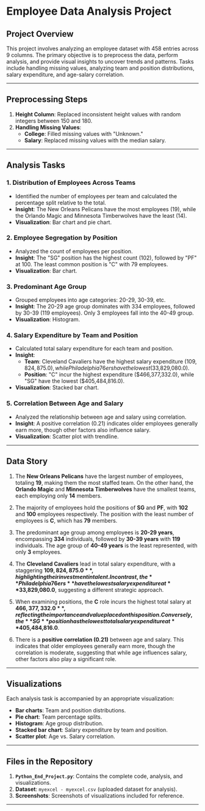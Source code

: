 
# **Employee Data Analysis Project**

## **Project Overview**
This project involves analyzing an employee dataset with 458 entries across 9 columns. The primary objective is to preprocess the data, perform analysis, and provide visual insights to uncover trends and patterns. Tasks include handling missing values, analyzing team and position distributions, salary expenditure, and age-salary correlation.

---

## **Preprocessing Steps**
1. **Height Column**: Replaced inconsistent height values with random integers between 150 and 180.
2. **Handling Missing Values**:
   - **College**: Filled missing values with "Unknown."
   - **Salary**: Replaced missing values with the median salary.

---

## **Analysis Tasks**

### **1. Distribution of Employees Across Teams**
- Identified the number of employees per team and calculated the percentage split relative to the total.
- **Insight**: The New Orleans Pelicans have the most employees (19), while the Orlando Magic and Minnesota Timberwolves have the least (14).
- **Visualization**: Bar chart and pie chart.

### **2. Employee Segregation by Position**
- Analyzed the count of employees per position.
- **Insight**: The "SG" position  has the highest count (102), followed by "PF" at 100. The least common position is "C"  with 79 employees.
- **Visualization**: Bar chart.

### **3. Predominant Age Group**
- Grouped employees into age categories: 20-29, 30-39, etc.
- **Insight**: The 20-29 age group dominates with 334 employees, followed by 30-39 (119 employees). Only 3 employees fall into the 40-49 group.
- **Visualization**: Histogram.

### **4. Salary Expenditure by Team and Position**
- Calculated total salary expenditure for each team and position.
- **Insight**:
  - **Team**: Cleveland Cavaliers have the highest salary expenditure ($109,824,875.0), while Philadelphia 76ers have the lowest ($33,829,080.0).
  - **Position**: "C" incur the highest expenditure ($466,377,332.0), while "SG" have the lowest ($405,484,816.0).
- **Visualization**: Stacked bar chart.

### **5. Correlation Between Age and Salary**
- Analyzed the relationship between age and salary using correlation.
- **Insight**: A positive correlation (0.21) indicates older employees generally earn more, though other factors also influence salary.
- **Visualization**: Scatter plot with trendline.

---

## **Data Story**

1. The **New Orleans Pelicans** have the largest number of employees, totaling **19**, making them the most staffed team. On the other hand, the **Orlando Magic** and **Minnesota Timberwolves** have the smallest teams, each employing only **14** members.
   
2. The majority of employees hold the positions of **SG** and **PF**, with **102** and **100** employees respectively. The position with the least number of employees is **C**, which has **79** members.
   
3. The predominant age group among employees is **20-29 years**, encompassing **334** individuals, followed by **30-39 years** with **119** individuals. The age group of **40-49 years** is the least represented, with only **3** employees.

4. The **Cleveland Cavaliers** lead in total salary expenditure, with a staggering **$109,824,875.0**, highlighting their investment in talent. In contrast, the **Philadelphia 76ers** have the lowest salary expenditure at **$33,829,080.0**, suggesting a different strategic approach.
   
5. When examining positions, the **C** role incurs the highest total salary at **$466,377,332.0**, reflecting the importance and value placed on this position. Conversely, the **SG** position has the lowest total salary expenditure at **$405,484,816.0**.

6. There is a **positive correlation (0.21)** between age and salary. This indicates that older employees generally earn more, though the correlation is moderate, suggesting that while age influences salary, other factors also play a significant role.

---

## **Visualizations**
Each analysis task is accompanied by an appropriate visualization:
- **Bar charts**: Team and position distributions.
- **Pie chart**: Team percentage splits.
- **Histogram**: Age group distribution.
- **Stacked bar chart**: Salary expenditure by team and position.
- **Scatter plot**: Age vs. Salary correlation.

---

## **Files in the Repository**
1. **`Python_End_Project.py`**: Contains the complete code, analysis, and visualizations.
2. **Dataset**: `myexcel - myexcel.csv` (uploaded dataset for analysis).
3. **Screenshots**: Screenshots of visualizations included for reference.

---


